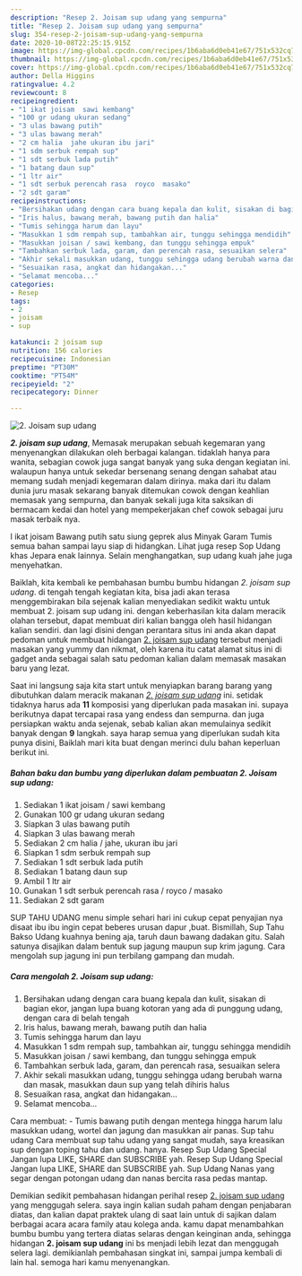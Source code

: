 ```yaml
---
description: "Resep 2. Joisam sup udang yang sempurna"
title: "Resep 2. Joisam sup udang yang sempurna"
slug: 354-resep-2-joisam-sup-udang-yang-sempurna
date: 2020-10-08T22:25:15.915Z
image: https://img-global.cpcdn.com/recipes/1b6aba6d0eb41e67/751x532cq70/2-joisam-sup-udang-foto-resep-utama.jpg
thumbnail: https://img-global.cpcdn.com/recipes/1b6aba6d0eb41e67/751x532cq70/2-joisam-sup-udang-foto-resep-utama.jpg
cover: https://img-global.cpcdn.com/recipes/1b6aba6d0eb41e67/751x532cq70/2-joisam-sup-udang-foto-resep-utama.jpg
author: Della Higgins
ratingvalue: 4.2
reviewcount: 8
recipeingredient:
- "1 ikat joisam  sawi kembang"
- "100 gr udang ukuran sedang"
- "3 ulas bawang putih"
- "3 ulas bawang merah"
- "2 cm halia  jahe ukuran ibu jari"
- "1 sdm serbuk rempah sup"
- "1 sdt serbuk lada putih"
- "1 batang daun sup"
- "1 ltr air"
- "1 sdt serbuk perencah rasa  royco  masako"
- "2 sdt garam"
recipeinstructions:
- "Bersihakan udang dengan cara buang kepala dan kulit, sisakan di bagian ekor, jangan lupa buang kotoran yang ada di punggung udang, dengan cara di belah tengah"
- "Iris halus, bawang merah, bawang putih dan halia"
- "Tumis sehingga harum dan layu"
- "Masukkan 1 sdm rempah sup, tambahkan air, tunggu sehingga mendidih"
- "Masukkan joisan / sawi kembang, dan tunggu sehingga empuk"
- "Tambahkan serbuk lada, garam, dan perencah rasa, sesuaikan selera"
- "Akhir sekali masukkan udang, tunggu sehingga udang berubah warna dan masak, masukkan daun sup yang telah dihiris halus"
- "Sesuaikan rasa, angkat dan hidangakan..."
- "Selamat mencoba..."
categories:
- Resep
tags:
- 2
- joisam
- sup

katakunci: 2 joisam sup 
nutrition: 156 calories
recipecuisine: Indonesian
preptime: "PT30M"
cooktime: "PT54M"
recipeyield: "2"
recipecategory: Dinner

---
```



![2. Joisam sup udang](https://img-global.cpcdn.com/recipes/1b6aba6d0eb41e67/751x532cq70/2-joisam-sup-udang-foto-resep-utama.jpg)

<b><i>2. joisam sup udang</i></b>, Memasak merupakan sebuah kegemaran yang menyenangkan dilakukan oleh berbagai kalangan. tidaklah hanya para wanita, sebagian cowok juga sangat banyak yang suka dengan kegiatan ini. walaupun hanya untuk sekedar bersenang senang dengan sahabat atau memang sudah menjadi kegemaran dalam dirinya. maka dari itu dalam dunia juru masak sekarang banyak ditemukan cowok dengan keahlian memasak yang sempurna, dan banyak sekali juga kita saksikan di bermacam kedai dan hotel yang mempekerjakan chef cowok sebagai juru masak terbaik nya.

I ikat joisam Bawang putih satu siung geprek alus Minyak Garam Tumis semua bahan sampai layu siap di hidangkan. Lihat juga resep Sop Udang khas Jepara enak lainnya. Selain menghangatkan, sup udang kuah jahe juga menyehatkan.

Baiklah, kita kembali ke pembahasan bumbu bumbu hidangan <i>2. joisam sup udang</i>. di tengah tengah kegiatan kita, bisa jadi akan terasa menggembirakan bila sejenak kalian menyediakan sedikit waktu untuk membuat 2. joisam sup udang ini. dengan keberhasilan kita dalam meracik olahan tersebut, dapat membuat diri kalian bangga oleh hasil hidangan kalian sendiri. dan lagi disini dengan perantara situs ini anda akan dapat pedoman untuk membuat hidangan <u>2. joisam sup udang</u> tersebut menjadi masakan yang yummy dan nikmat, oleh karena itu catat alamat situs ini di gadget anda sebagai salah satu pedoman kalian dalam memasak masakan baru yang lezat.


Saat ini langsung saja kita start untuk menyiapkan barang barang yang dibutuhkan dalam meracik makanan <u><i>2. joisam sup udang</i></u> ini. setidak tidaknya harus ada <b>11</b> komposisi yang diperlukan pada masakan ini. supaya berikutnya dapat tercapai rasa yang endess dan sempurna. dan juga persiapkan waktu anda sejenak, sebab kalian akan memulainya sedikit banyak dengan <b>9</b> langkah. saya harap semua yang diperlukan sudah kita punya disini, Baiklah mari kita buat dengan merinci dulu bahan keperluan berikut ini.

<!--inarticleads1-->

##### Bahan baku dan bumbu yang diperlukan dalam pembuatan 2. Joisam sup udang:

1. Sediakan 1 ikat joisam / sawi kembang
1. Gunakan 100 gr udang ukuran sedang
1. Siapkan 3 ulas bawang putih
1. Siapkan 3 ulas bawang merah
1. Sediakan 2 cm halia / jahe, ukuran ibu jari
1. Siapkan 1 sdm serbuk rempah sup
1. Sediakan 1 sdt serbuk lada putih
1. Sediakan 1 batang daun sup
1. Ambil 1 ltr air
1. Gunakan 1 sdt serbuk perencah rasa / royco / masako
1. Sediakan 2 sdt garam


SUP TAHU UDANG menu simple sehari hari ini cukup cepat penyajian nya disaat ibu ibu ingin cepat beberes urusan dapur ,buat. Bismillah, Sup Tahu Bakso Udang kuahnya bening aja, taruh daun bawang dadakan gitu. Salah satunya disajikan dalam bentuk sup jagung maupun sup krim jagung. Cara mengolah sup jagung ini pun terbilang gampang dan mudah. 

<!--inarticleads2-->

##### Cara mengolah 2. Joisam sup udang:

1. Bersihakan udang dengan cara buang kepala dan kulit, sisakan di bagian ekor, jangan lupa buang kotoran yang ada di punggung udang, dengan cara di belah tengah
1. Iris halus, bawang merah, bawang putih dan halia
1. Tumis sehingga harum dan layu
1. Masukkan 1 sdm rempah sup, tambahkan air, tunggu sehingga mendidih
1. Masukkan joisan / sawi kembang, dan tunggu sehingga empuk
1. Tambahkan serbuk lada, garam, dan perencah rasa, sesuaikan selera
1. Akhir sekali masukkan udang, tunggu sehingga udang berubah warna dan masak, masukkan daun sup yang telah dihiris halus
1. Sesuaikan rasa, angkat dan hidangakan...
1. Selamat mencoba...


Cara membuat: - Tumis bawang putih dengan mentega hingga harum lalu masukkan udang, wortel dan jagung dan masukkan air panas. Sup tahu udang Cara membuat sup tahu udang yang sangat mudah, saya kreasikan sup dengan toping tahu dan udang. hanya. Resep Sup Udang Special Jangan lupa LIKE, SHARE dan SUBSCRIBE yah. Resep Sup Udang Special Jangan lupa LIKE, SHARE dan SUBSCRIBE yah. Sup Udang Nanas yang segar dengan potongan udang dan nanas bercita rasa pedas mantap. 

Demikian sedikit pembahasan hidangan perihal resep <u>2. joisam sup udang</u> yang menggugah selera. saya ingin kalian sudah paham dengan penjabaran diatas, dan kalian dapat praktek ulang di saat lain untuk di sajikan dalam berbagai acara acara family atau kolega anda. kamu dapat menambahkan bumbu bumbu yang tertera diatas selaras dengan keinginan anda, sehingga hidangan <b>2. joisam sup udang</b> ini bs menjadi lebih lezat dan menggugah selera lagi. demikianlah pembahasan singkat ini, sampai jumpa kembali di lain hal. semoga hari kamu menyenangkan.
